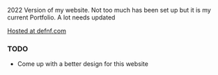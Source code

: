 2022 Version of my website. Not too much has been set up but it is my current Portfolio. A lot needs updated

[Hosted at defnf.com](http://defnf.com)

### TODO
 - Come up with a better design for this website
